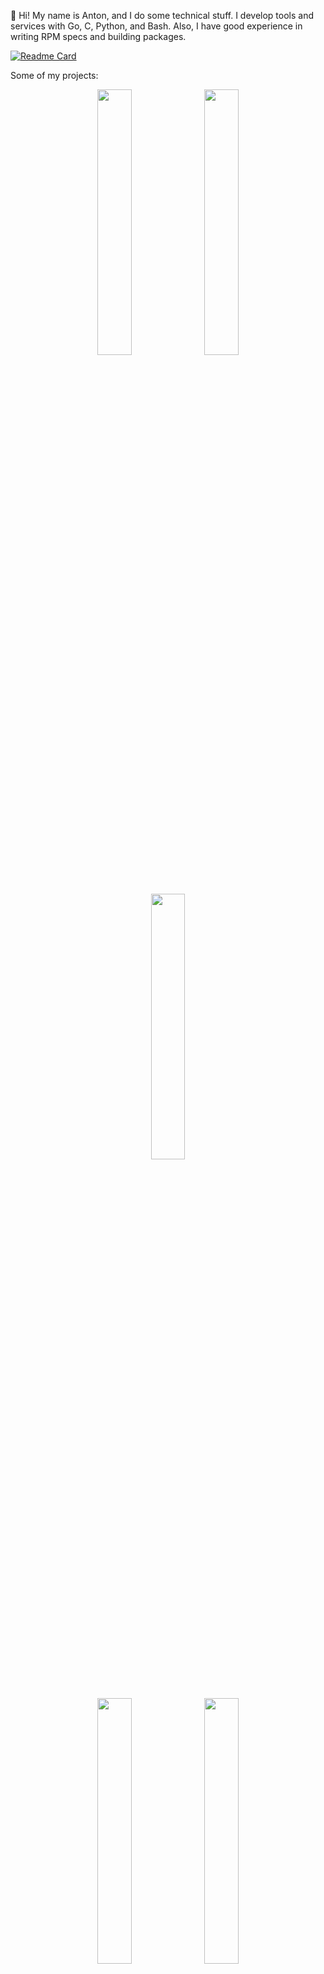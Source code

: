 👋 Hi! My name is Anton, and I do some technical stuff. I develop tools and services with Go, C, Python, and Bash. Also, I have good experience in writing RPM specs and building packages. 

[![Readme Card](https://github-readme-stats.vercel.app/api?username=andyone&include_all_commits=true&count_private=true&show_icons=true&title_color=444&text_color=333&bg_color=fefefe&border_color=ddd&icon_color=888&border_radius=2)](https://andy.one)

Some of my projects:

<p align="center">
  <a href="https://kaos.sh/ek"><img width=33% src="https://kaos.sh/v/ek.svg"/></a>
  <a href="https://kaos.sh/rbinstall"><img width=33% src="https://kaos.sh/v/rbinstall.svg"/></a>
  <a href="https://kaos.sh/rpmbuilder"><img width=33% src="https://kaos.sh/v/rpmbuilder.svg"/></a>
  <br/>
  <a href="https://kaos.sh/webkaos"><img width=33% src="https://kaos.sh/v/webkaos.svg"/></a>
  <a href="https://kaos.sh/bibop"><img width=33% src="https://kaos.sh/v/bibop.svg"/></a>
  <a href="https://kaos.sh/kaos-repo"><img width=33% src="https://kaos.sh/v/kaos-repo.svg"/></a>
  <br/>
  <a href="https://kaos.sh/translit"><img width=33% src="https://kaos.sh/v/translit.svg"/></a>
  <a href="https://kaos.sh/perfecto"><img width=33% src="https://kaos.sh/v/perfecto.svg"/></a>
  <a href="https://kaos.sh/sslcli"><img width=33% src="https://kaos.sh/v/sslcli.svg"/></a>
  <br/>
  <a href="https://kaos.sh/rbbuild"><img width=33% src="https://kaos.sh/v/rbbuild.svg"/></a>
  <a href="https://kaos.sh/branca"><img width=33% src="https://kaos.sh/v/branca.svg"/></a>
  <a href="https://kaos.sh/go-confluence"><img width=33% src="https://kaos.sh/v/go-confluence.svg"/></a>
</p>

<p align="center">More projects made by me can be found on the <b><a href="https://github.com/essentialkaos">@essentialkaos</a></b> organization page.</p>

<p align="center">
  <b><a href="https://twitter.com/andy_one">Twitter</a> • <a href="https://dribbble.com/andyone">Dribble</a> • <a href="https://www.flickr.com/photos/andyindesign/">Flickr</a></b>
</p>

